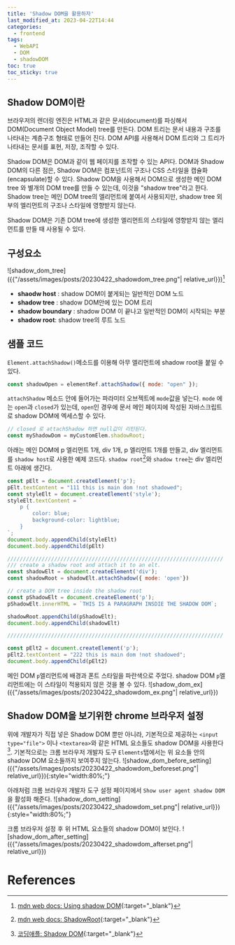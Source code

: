 ```yaml
---
title: 'Shadow DOM을 활용하자'
last_modified_at: 2023-04-22T14:44
categories:
  - frontend
tags:
  - WebAPI
  - DOM
  - shadowDOM
toc: true
toc_sticky: true
---
```



## Shadow DOM이란
브라우저의 렌더링 엔진은 HTML과 같은 문서(document)를 파싱해서 DOM(Document Object Model) tree를 만든다. DOM 트리는 문서 내용과 구조를 나타내는 계층구조 형태로 만들어 진다. DOM API를 사용해서 DOM 트리와 그 트리가 나타내는 문서를 표현, 저장, 조작할 수 있다. 

Shadow DOM은 DOM과 같이 웹 페이지를 조작할 수 있는 API다. DOM과 Shadow DOM의 다른 점은, Shadow DOM은 컴포넌트의 구조나 CSS 스타일을 캡슐화(encapsulate)할 수 있다. Shadow DOM을 사용해서 DOM으로 생성한 메인 DOM tree 와 별개의 DOM tree를 만들 수 있는데, 이것을 "shadow tree"라고 한다. Shadow tree는 메인 DOM tree의 엘리먼트에 붙여서 사용되지만, shadow tree 외부의 엘리먼트의 구조나 스타일에 영향받지 않는다. 

Shadow DOM은 기존 DOM tree에 생성한 엘리먼트의 스타일에 영향받지 않는 엘리먼트를 만들 때 사용될 수 있다. 


## 구성요소 
![shadow_dom_tree]({{"/assets/images/posts/20230422_shadowdom_tree.png"| relative_url}})[^fn1]

- **shaodw host**  : shadow DOM이 붙게되는 일반적인 DOM 노드
- **shadow tree** : shadow DOM안에 있는 DOM 트리
- **shadow boundary** : shadow DOM 이 끝나고 일반적인 DOM이 시작되는 부분
- **shadow root**: shadow tree의 루트 노드 



## 샘플 코드 
`Element.attachShadow()`메소드를 이용해 아무 엘리먼트에 shadow root을 붙일 수 있다. 
```javascript
const shadowOpen = elementRef.attachShadow({ mode: "open" });
```

`attachShadow` 메소드 안에 들어가는 파라미터 오브젝트에 `mode`값을 넣는다.
`mode` 에는 `open`과 `closed`가 있는데, `open`인 경우에 문서 메인 페이지에 작성된 자바스크립트로 shadow DOM에 엑세스할 수 있다. 
```javascript
// closed 로 attachShadow 하면 null값이 리턴된다.
const myShadowDom = myCustomElem.shadowRoot; 
```


아래는 메인 DOM에 p 엘리먼트 1개, div 1개, p 엘리먼트 1개를 만들고, div 엘리먼트를 `shadow host`로 사용한 예제 코드다. 
`shadow root`[^fn2]와 `shadow tree`는 div 엘리먼트 아래에 생긴다.


```javascript
const pElt = document.createElement('p');
pElt.textContent = "111 this is main dom !not shadowed"; 
const styleElt = document.createElement('style'); 
styleElt.textContent = `
    p {
        color: blue; 
        background-color: lightblue;
    }
`;
document.body.appendChild(styleElt)
document.body.appendChild(pElt)

/////////////////////////////////////////////////////////////////////
/// create a shadow root and attach it to an elt. 
const shadowElt = document.createElement('div'); 
const shadowRoot = shadowElt.attachShadow({ mode: 'open'})

// create a DOM tree inside the shadow root 
const pShadowElt = document.createElement('p'); 
pShadowElt.innerHTML = `THIS IS A PARAGRAPH INSDIE THE SHADOW DOM`;

shadowRoot.appendChild(pShadowElt); 
document.body.appendChild(shadowElt)

/////////////////////////////////////////////////////////////////////

const pElt2 = document.createElement('p');
pElt2.textContent = "222 this is main dom !not shadowed"; 
document.body.appendChild(pElt2)

```



메인 DOM `p`엘리먼트에 배경과 폰트 스타일을 파란색으로 주었다. shadow DOM `p`엘리먼트에는 이 스타일이 적용되지 않은 것을 볼 수 있다. 
![shadow_dom_ex]({{"/assets/images/posts/20230422_shadowdom_ex.png"| relative_url}})<!-- {:style="height:500px;"} -->


## Shadow DOM을 보기위한 chrome 브라우저 설정
위에 개발자가 직접 넣은 Shadow DOM 뿐만 아니라, 기본적으로 제공하는 `<input type="file">` 이나 `<textarea>`와 같은 HTML 요소들도 shadow DOM을 사용한다[^fn3]. 
기본적으로는 크롬 브라우저 개발자 도구 `Elements`탭에서는 위 요소들 안의 shadow DOM 요소들까지 보여주지 않는다. 
![shadow_dom_before_setting]({{"/assets/images/posts/20230422_shadowdom_beforeset.png"| relative_url}}){:style="width:80%;"}

아래처럼 크롬 브라우저 개발자 도구 설정 페이지에서 `Show user agent shadow DOM`을 활성화 해준다.
![shadow_dom_setting]({{"/assets/images/posts/20230422_shadowdom_set.png"| relative_url}}){:style="width:80%;"}

크롬 브라우저 설정 후 위 HTML 요소들의 shadow DOM이 보인다.
![shadow_dom_after_setting]({{"/assets/images/posts/20230422_shadowdom_afterset.png"| relative_url}})


# References
[^fn1]: [mdn web docs: Using shadow DOM](https://developer.mozilla.org/en-US/docs/Web/API/Web_components/Using_shadow_DOM){:target="_blank"}
[^fn2]: [mdn web docs: ShadowRoot](https://developer.mozilla.org/en-US/docs/Web/API/ShadowRoot){:target="_blank"}
[^fn3]: [코딩애플: Shadow DOM](https://codingapple.com/unit/html-31-shadow-dom/){:target="_blank"}
